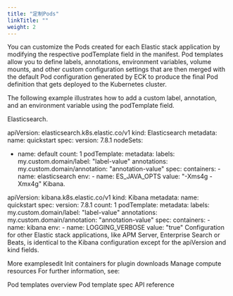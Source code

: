 ```yaml
---
title: "定制Pods"
linkTitle: ""
weight: 2
---
```


You can customize the Pods created for each Elastic stack application by modifying the respective podTemplate field in the manifest. Pod templates allow you to define labels, annotations, environment variables, volume mounts, and other custom configuration settings that are then merged with the default Pod configuration generated by ECK to produce the final Pod definition that gets deployed to the Kubernetes cluster.

The following example illustrates how to add a custom label, annotation, and an environment variable using the podTemplate field.

Elasticsearch.

apiVersion: elasticsearch.k8s.elastic.co/v1
kind: Elasticsearch
metadata:
name: quickstart
spec:
version: 7.8.1
nodeSets:

- name: default
  count: 1
  podTemplate:
  metadata:
  labels:
  my.custom.domain/label: "label-value"
  annotations:
  my.custom.domain/annotation: "annotation-value"
  spec:
  containers: - name: elasticsearch
  env: - name: ES_JAVA_OPTS
  value: "-Xms4g -Xmx4g"
  Kibana.

apiVersion: kibana.k8s.elastic.co/v1
kind: Kibana
metadata:
name: quickstart
spec:
version: 7.8.1
count: 1
podTemplate:
metadata:
labels:
my.custom.domain/label: "label-value"
annotations:
my.custom.domain/annotation: "annotation-value"
spec:
containers: - name: kibana
env: - name: LOGGING_VERBOSE
value: "true"
Configuration for other Elastic stack applications, like APM Server, Enterprise Search or Beats, is identical to the Kibana configuration except for the apiVersion and kind fields.

More examplesedit
Init containers for plugin downloads
Manage compute resources
For further information, see:

Pod templates overview
Pod template spec API reference
